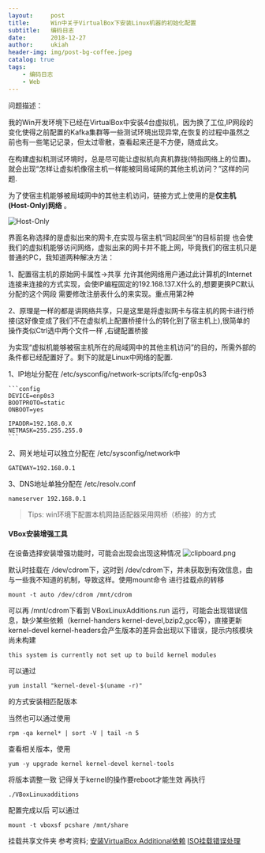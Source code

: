 ```yaml
---
layout:     post
title:      Win中关于VirtualBox下安装Linux机器的初始化配置
subtitle:   编码日志
date:       2018-12-27
author:     ukiah
header-img: img/post-bg-coffee.jpeg
catalog: true
tags:
    - 编码日志
    - Web
---
```


问题描述：

​	我的Win开发环境下已经在VirtualBox中安装4台虚拟机，因为换了工位,IP网段的变化使得之前配置的Kafka集群等一些测试环境出现异常,在恢复的过程中虽然之前也有一些笔记记录，但太过零散，查看起来还是不方便，随成此文。

​	在构建虚拟机测试环境时，总是尽可能让虚拟机向真机靠拢(特指网络上的位置)。就会出现“怎样让虚拟机像宿主机一样能被同局域网的其他主机访问？”这样的问题.

为了使宿主机能够被局域网中的其他主机访问，链接方式上使用的是**仅主机(Host-Only)网络** 。

![Host-Only](https://image-static.segmentfault.com/951/781/951781478-5c248d0bcb79f_articlex)

界面名称选择的是虚拟出来的网卡,在实现与宿主机“同起同坐”的目标前提 也会使我们的虚拟机能够访问网络，虚拟出来的网卡并不能上网，毕竟我们的宿主机只是普通的PC，我知道两种解决方法：

1、配置宿主机的原始网卡属性->共享 允许其他网络用户通过此计算机的Internet连接来连接的方式实现，会使IP编程固定的192.168.137.X什么的,想要更换PC默认分配的这个网段 需要修改注册表什么的来实现。重点用第2种

2、原理是一样的都是讲网络共享，只是这里是将虚拟网卡与宿主机的网卡进行桥接(这好像变成了我们不在虚拟机上配置桥接什么的转化到了宿主机上),很简单的操作类似Ctrl选中两个文件一样 ,右键配置桥接

为实现“虚拟机能够被宿主机所在的局域网中的其他主机访问”的目的，所需外部的条件都已经配置好了。剩下的就是Linux中网络的配置.

1、IP地址分配在 /etc/sysconfig/network-scripts/ifcfg-enp0s3

	​```config
	DEVICE=enp0s3
	BOOTPROTO=static
	ONBOOT=yes
	
	IPADDR=192.168.0.X
	NETMASK=255.255.255.0
	​```

2、网关地址可以独立分配在 /etc/sysconfig/network中
   ```config
GATEWAY=192.168.0.1
   ```

3、DNS地址单独分配在 /etc/resolv.conf
   ```config
nameserver 192.168.0.1
   ```

> Tips: win环境下配置本机网路适配器采用网桥（桥接）的方式

#### VBox安装增强工具

在设备选择安装增强功能时，可能会出现会出现这种情况
![clipboard.png](https://image-static.segmentfault.com/264/249/2642490063-5b9a04ac9380b_articlex) 

默认时挂载在 /dev/cdrom下，这时到 /dev/cdrom下，并未获取到有效信息，由与一些我不知道的机制，导致这样。使用mount命令 进行挂载点的转移
```config
mount -t auto /dev/cdrom /mnt/cdrom
```
可以再 /mnt/cdrom下看到 VBoxLinuxAdditions.run 运行，可能会出现错误信息，缺少某些依赖（kernel-handers kernel-devel,bzip2,gcc等），直接更新 kernel-devel kernel-headers会产生版本的差异会出现以下错误，提示内核模块尚未构建
```config
this system is currently not set up to build kernel modules
```
可以通过
```config
yum install "kernel-devel-$(uname -r)" 
```
的方式安装相匹配版本

当然也可以通过使用
```config
rpm -qa kernel* | sort -V | tail -n 5
```
查看相关版本，使用
```config
yum -y upgrade kernel kernel-devel kernel-tools
```
将版本调整一致 记得关于kernel的操作要reboot才能生效
再执行
```config
./VBoxLinuxadditions
```
配置完成以后 可以通过
```
mount -t vboxsf pcshare /mnt/share
```
挂载共享文件夹
参考资料;
[安装VirtualBox Additional依赖](https://www.cnblogs.com/weilu2/p/virtualbox_host_w7_guest_centos7.html)
[ISO挂载错误处理](https://github.com/bocai-h/my_blog/wiki/Centos7-virtualbox%E8%99%9A%E6%8B%9F%E6%9C%BA%E5%A2%9E%E5%BC%BA%E5%8A%9F%E8%83%BD%E5%AE%89%E8%A3%85)